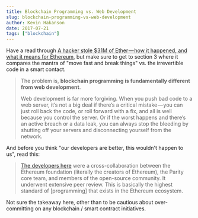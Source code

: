 ```yaml
---
title: Blockchain Programming vs. Web Development
slug: blockchain-programming-vs-web-development
author: Kevin Hakanson
date: 2017-07-21
tags: ["blockchain"]
---
```

Have a read through [A hacker stole $31M of Ether — how it happened, and what it means for Ethereum](https://medium.freecodecamp.org/a-hacker-stole-31m-of-ether-how-it-happened-and-what-it-means-for-ethereum-9e5dc29e33ce), but make sure to get to section 3 where it compares the mantra of "move fast and break things" vs. the irrevertible code in a smart contact.

> The problem is, **blockchain programming is fundamentally different from web development**.
>
> Web development is far more forgiving. When you push bad code to a web server, it’s not a big deal if there’s a critical mistake — you can just roll back the code, or roll forward with a fix, and all is well because you control the server. Or if the worst happens and there’s an active breach or a data leak, you can always stop the bleeding by shutting off your servers and disconnecting yourself from the network.

And before you think "our developers are better, this wouldn't happen to us", read this:

> [The developers here](https://blog.parity.io/the-multi-sig-hack-a-postmortem/) were a cross-collaboration between the Ethereum foundation (literally the creators of Ethereum), the Parity core team, and members of the open-source community. It underwent extensive peer review. This is basically the highest standard of [programming] that exists in the Ethereum ecosystem.

Not sure the takeaway here, other than to be cautious about over-committing on any blockchain / smart contract initiatives.